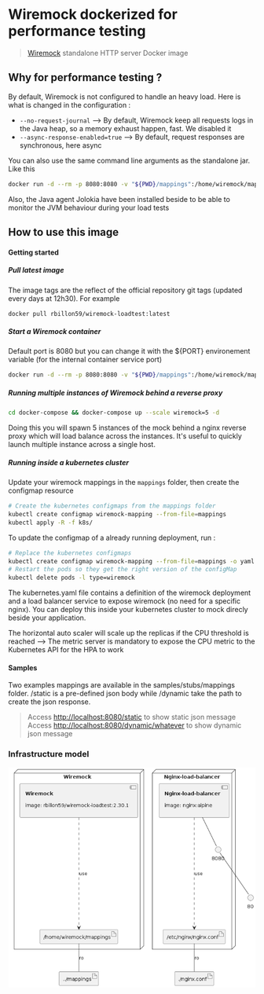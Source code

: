 # Wiremock dockerized for performance testing

> [Wiremock](http://wiremock.org) standalone HTTP server Docker image

## Why for performance testing ?

By default, Wiremock is not configured to handle an heavy load. Here is what is changed in the configuration :

- `--no-request-journal` --> By default, Wiremock keep all requests logs in the Java heap, so a memory exhaust happen, fast. We disabled it
- `--async-response-enabled=true` --> By default, request responses are synchronous, here async

You can also use the same command line arguments as the standalone jar. Like this

```sh
docker run -d --rm -p 8080:8080 -v "${PWD}/mappings":/home/wiremock/mappings rbillon59/wiremock-loadtest:latest --no-request-journal --async-response-enabled=true
```

Also, the Java agent Jolokia have been installed beside to be able to monitor the JVM behaviour during your load tests

## How to use this image

#### Getting started

##### Pull latest image

The image tags are the reflect of the official repository git tags (updated every days at 12h30). For example

```sh
docker pull rbillon59/wiremock-loadtest:latest
```

##### Start a Wiremock container

Default port is 8080 but you can change it with the ${PORT} environement variable (for the internal container service port)

```sh
docker run -d --rm -p 8080:8080 -v "${PWD}/mappings":/home/wiremock/mappings rbillon59/wiremock-loadtest:latest
```

##### Running multiple instances of Wiremock behind a reverse proxy

```sh
cd docker-compose && docker-compose up --scale wiremock=5 -d
```
 
Doing this you will spawn 5 instances of the mock behind a nginx reverse proxy which will load balance across the instances. It's useful to quickly launch multiple instance across a single host.

##### Running inside a kubernetes cluster

Update your wiremock mappings in the `mappings` folder, then create the configmap resource

```sh
# Create the kubernetes configmaps from the mappings folder
kubectl create configmap wiremock-mapping --from-file=mappings
kubectl apply -R -f k8s/
```

To update the configmap of a already running deployment, run :

```sh
# Replace the kubernetes configmaps
kubectl create configmap wiremock-mapping --from-file=mappings -o yaml --dry-run=client | kubectl replace -f -
# Restart the pods so they get the right version of the configMap
kubectl delete pods -l type=wiremock
```

The kubernetes.yaml file contains a definition of the wiremock deployment and a load balancer service to expose wiremock (no need for a specific nginx). You can deploy this inside your kubernetes cluster to mock direcly beside your application.  

The horizontal auto scaler will scale up the replicas if the CPU threshold is reached
--> The metric server is mandatory to expose the CPU metric to the Kubernetes API for the HPA to work

#### Samples

Two examples mappings are available in the samples/stubs/mappings folder. /static is a pre-defined json body while /dynamic take the path to create the json response.

> Access [http://localhost:8080/static](http://localhost:8080/static) to show static json message  
> Access [http://localhost:8080/dynamic/whatever](http://localhost:8080/dynamic/whatever) to show dynamic json message



### Infrastructure model

![Infrastructure model](.infragenie/infrastructure_model.png)
